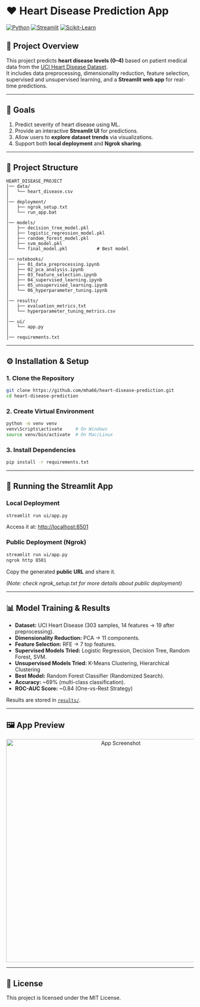 # ❤️ Heart Disease Prediction App

[![Python](https://img.shields.io/badge/Python-3.12%2B-blue)](https://www.python.org/)
[![Streamlit](https://img.shields.io/badge/Streamlit-App-red)](https://streamlit.io/)
[![Scikit-Learn](https://img.shields.io/badge/Scikit--Learn-ML-orange)](https://scikit-learn.org/)

## 📌 Project Overview
This project predicts **heart disease levels (0–4)** based on patient medical data from the [UCI Heart Disease Dataset](https://archive.ics.uci.edu/ml/datasets/heart+disease).  
It includes data preprocessing, dimensionality reduction, feature selection, supervised and unsupervised learning, and a **Streamlit web app** for real-time predictions.

---

## 🎯 Goals
1. Predict severity of heart disease using ML.  
2. Provide an interactive **Streamlit UI** for predictions.  
3. Allow users to **explore dataset trends** via visualizations.  
4. Support both **local deployment** and **Ngrok sharing**.

---

## 📂 Project Structure
```
HEART_DISEASE_PROJECT
│── data/                         
│   └── heart_disease.csv
│
│── deployment/                   
│   ├── ngrok_setup.txt
│   └── run_app.bat
│
│── models/                       
│   ├── decision_tree_model.pkl
│   ├── logistic_regression_model.pkl
│   ├── random_forest_model.pkl
│   ├── svm_model.pkl
│   └── final_model.pkl           # Best model
│
│── notebooks/                    
│   ├── 01_data_preprocessing.ipynb
│   ├── 02_pca_analysis.ipynb
│   ├── 03_feature_selection.ipynb
│   ├── 04_supervised_learning.ipynb
│   ├── 05_unsupervised_learning.ipynb
│   └── 06_hyperparameter_tuning.ipynb
│
│── results/                      
│   ├── evaluation_metrics.txt
│   └── hyperparameter_tuning_metrics.csv
│
│── ui/                           
│   └── app.py
│
│── requirements.txt              
```

---

## ⚙️ Installation & Setup

### 1. Clone the Repository
```bash
git clone https://github.com/mha66/heart-disease-prediction.git
cd heart-disease-prediction
```

### 2. Create Virtual Environment
```bash
python -m venv venv
venv\Scripts\activate     # On Windows
source venv/bin/activate  # On Mac/Linux
```

### 3. Install Dependencies
```bash
pip install -r requirements.txt
```

---

## 🚀 Running the Streamlit App

### Local Deployment
```bash
streamlit run ui/app.py
```
Access it at: [http://localhost:8501](http://localhost:8501)

### Public Deployment (Ngrok)
```bash
streamlit run ui/app.py
ngrok http 8501
```
Copy the generated **public URL** and share it.

*(Note: check ngrok_setup.txt for more details about public deployment)*

---

## 📊 Model Training & Results
- **Dataset:** UCI Heart Disease (303 samples, 14 features → 19 after preprocessing).  
- **Dimensionality Reduction:** PCA → 11 components.  
- **Feature Selection:** RFE → 7 top features.  
- **Supervised Models Tried:** Logistic Regression, Decision Tree, Random Forest, SVM.
- **Unsupervised Models Tried:** K-Means Clustering, Hierarchical Clustering  
- **Best Model:** Random Forest Classifier (Randomized Search).  
- **Accuracy:** ~69% (multi-class classification).
- **ROC-AUC Score:** ~0.84 (One-vs-Rest Strategy)

Results are stored in [`results/`](./results).

---

## 🖼️ App Preview
<p align="center">
  <img src="docs/screenshot_ui.png" alt="App Screenshot" width="600">
</p>

---

## 📜 License
This project is licensed under the MIT License.  
